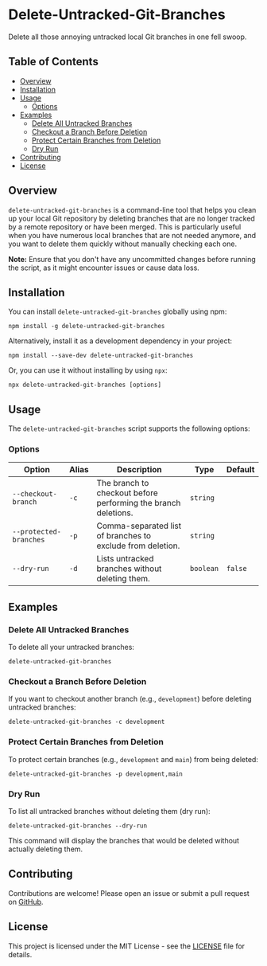 # Delete-Untracked-Git-Branches

Delete all those annoying untracked local Git branches in one fell swoop.

## Table of Contents

- [Overview](#overview)
- [Installation](#installation)
- [Usage](#usage)
  - [Options](#options)
- [Examples](#examples)
  - [Delete All Untracked Branches](#delete-all-untracked-branches)
  - [Checkout a Branch Before Deletion](#checkout-a-branch-before-deletion)
  - [Protect Certain Branches from Deletion](#protect-certain-branches-from-deletion)
  - [Dry Run](#dry-run)
- [Contributing](#contributing)
- [License](#license)

## Overview

`delete-untracked-git-branches` is a command-line tool that helps you clean up your local Git repository by deleting branches that are no longer tracked by a remote repository or have been merged. This is particularly useful when you have numerous local branches that are not needed anymore, and you want to delete them quickly without manually checking each one.

**Note:** Ensure that you don't have any uncommitted changes before running the script, as it might encounter issues or cause data loss.

## Installation

You can install `delete-untracked-git-branches` globally using npm:

```shell
npm install -g delete-untracked-git-branches
```

Alternatively, install it as a development dependency in your project:

```shell
npm install --save-dev delete-untracked-git-branches
```

Or, you can use it without installing by using `npx`:

```shell
npx delete-untracked-git-branches [options]
```

## Usage

The `delete-untracked-git-branches` script supports the following options:

### Options

| Option                 | Alias | Description                                                    | Type      | Default |
| ---------------------- | ----- | -------------------------------------------------------------- | --------- | ------- |
| `--checkout-branch`    | `-c`  | The branch to checkout before performing the branch deletions. | `string`  |         |
| `--protected-branches` | `-p`  | Comma-separated list of branches to exclude from deletion.     | `string`  |         |
| `--dry-run`            | `-d`  | Lists untracked branches without deleting them.                | `boolean` | `false` |

## Examples

### Delete All Untracked Branches

To delete all your untracked branches:

```shell
delete-untracked-git-branches
```

### Checkout a Branch Before Deletion

If you want to checkout another branch (e.g., `development`) before deleting untracked branches:

```shell
delete-untracked-git-branches -c development
```

### Protect Certain Branches from Deletion

To protect certain branches (e.g., `development` and `main`) from being deleted:

```shell
delete-untracked-git-branches -p development,main
```

### Dry Run

To list all untracked branches without deleting them (dry run):

```shell
delete-untracked-git-branches --dry-run
```

This command will display the branches that would be deleted without actually deleting them.

## Contributing

Contributions are welcome! Please open an issue or submit a pull request on [GitHub](https://github.com/JPStrydom/Delete-Untracked-Git-Branches).

## License

This project is licensed under the MIT License - see the [LICENSE](LICENSE) file for details.
